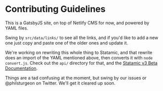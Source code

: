 # Contributing Guidelines

This is a GatsbyJS site, on top of Netlify CMS for now, and powered by YAML files.

Swing by `src/data/links/` to see all the links, and if you'd like to add a new one just copy and paste one of the older ones and update it.

We're working on rewriting this whole thing to Statamic, and that rewrite does an import of the YAML mentioned above, then converts it with `node convert.js`. Check out the `api/` directory for that, and the [Statamic v3 Beta Documentation](https://statamic.dev/).

Things are a tad confusing at the moment, but swing by our issues or @philsturgeon on Twitter. We'll get it cleared up soon.
